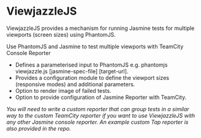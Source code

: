 ViewjazzleJS
============

ViewjazzleJS provides a mechanism for running Jasmine tests for multiple viewports (screen sizes) using PhantomJS.

Use PhantomJS and Jasmine to test multiple viewports with TeamCity Console Reporter

* Defines a parameterised input to PhantomJS e.g. phantomjs viewjazzle.js [jasmine-spec-file] [target-url].
* Provides a configuration module to define the viewport sizes (responsive modes) and additional parameters.
* Option to render image of failed tests.
* Option to provide configuration of Jasmine Reporter with TeamCity.

_You will need to write a custom reporter that can group tests in a similar way to the custom TeamCity reporter if you want to use ViewjazzleJS with any other Jasmine console reporter. An example custom Tap reporter is also provided in the repo._
